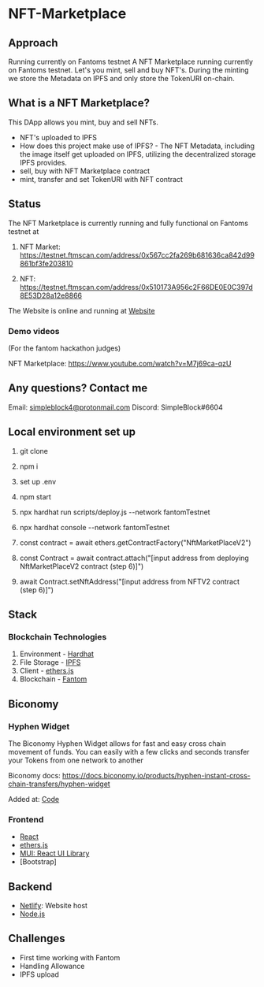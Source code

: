 # NFT-Marketplace

## Approach

Running currently on Fantoms testnet
A NFT Marketplace running currently on Fantoms testnet. Let's you mint, sell and buy NFT's. During the minting we store the Metadata on IPFS and only store the TokenURI on-chain.

## What is a NFT Marketplace?

This DApp allows you mint, buy and sell NFTs.

- NFT's uploaded to IPFS
- How does this project make use of IPFS? - The NFT Metadata, including the image itself get uploaded on IPFS, utilizing the decentralized storage IPFS provides.
- sell, buy with NFT Marketplace contract
- mint, transfer and set TokenURI with NFT contract

## Status

The NFT Marketplace is currently running and fully functional on Fantoms testnet at

1. NFT Market: https://testnet.ftmscan.com/address/0x567cc2fa269b681636ca842d99861bf3fe203810

2. NFT: https://testnet.ftmscan.com/address/0x510173A956c2F66DE0E0C397d8E53D28a12e8866

The Website is online and running at [Website](https://mellifluous-kheer-df1180.netlify.app/)

### Demo videos

(For the fantom hackathon judges)

NFT Marketplace: https://www.youtube.com/watch?v=M7j69ca-qzU

## Any questions? Contact me

Email: simpleblock4@protonmail.com
Discord: SimpleBlock#6604


## Local environment set up

1. git clone

2. npm i

3. set up .env

4. npm start

5. npx hardhat run scripts/deploy.js --network fantomTestnet

6. npx hardhat console --network fantomTestnet

7. const contract = await ethers.getContractFactory("NftMarketPlaceV2")

8. const Contract = await contract.attach("[input address from deploying NftMarketPlaceV2 contract (step 6)]")

9. await Contract.setNftAddress("[input address from NFTV2 contract (step 6)]")

## Stack

### Blockchain Technologies

1. Environment - [Hardhat](https://hardhat.org/)
2. File Storage - [IPFS](https://github.com/ipfs/js-ipfs/tree/master/packages/ipfs-http-client#install)
3. Client - [ethers.js](https://docs.ethers.io/v5/)
4. Blockchain - [Fantom](https://docs.fantom.foundation/quick-start/short-guide)

## Biconomy

### Hyphen Widget

The Biconomy Hyphen Widget allows for fast and easy cross chain movement of funds. You can easily with a few clicks and seconds transfer your
Tokens from one network to another

Biconomy docs: https://docs.biconomy.io/products/hyphen-instant-cross-chain-transfers/hyphen-widget

Added at: [Code]()

### Frontend

- [React](https://reactjs.org/)
- [ethers.js](https://docs.ethers.io/v5/)
- [MUI: React UI Library](https://mui.com/)
- [Bootstrap]

## Backend

- [Netlify](https://www.netlify.com/): Website host
- [Node.js](https://nodejs.org/en/)

## Challenges

- First time working with Fantom
- Handling Allowance
- IPFS upload
